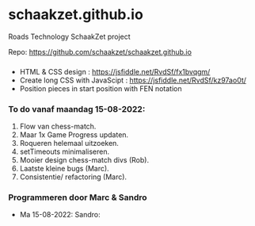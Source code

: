 # schaakzet.github.io

Roads Technology SchaakZet project

Repo: https://github.com/schaakzet/schaakzet.github.io

###

- HTML & CSS design : https://jsfiddle.net/RvdSf/fx1bvqgm/
- Create long CSS with JavaScipt : https://jsfiddle.net/RvdSf/kz97ao0t/
- Position pieces in start position with FEN notation

### To do vanaf maandag 15-08-2022:

1. Flow van chess-match.
2. Maar 1x Game Progress updaten.
3. Roqueren helemaal uitzoeken.
4. setTimeouts minimaliseren.
5. Mooier design chess-match divs (Rob).
6. Laatste kleine bugs (Marc).
7. Consistentie/ refactoring (Marc).

### Programmeren door Marc & Sandro

- Ma 15-08-2022: Sandro:
